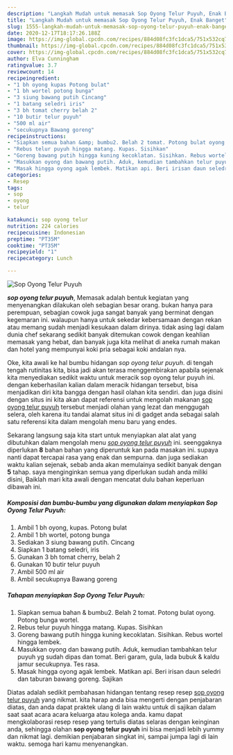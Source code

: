 ```yaml
---
description: "Langkah Mudah untuk memasak Sop Oyong Telur Puyuh, Enak Banget"
title: "Langkah Mudah untuk memasak Sop Oyong Telur Puyuh, Enak Banget"
slug: 1555-langkah-mudah-untuk-memasak-sop-oyong-telur-puyuh-enak-banget
date: 2020-12-17T18:17:26.188Z
image: https://img-global.cpcdn.com/recipes/884d08fc3fc1dca5/751x532cq70/sop-oyong-telur-puyuh-foto-resep-utama.jpg
thumbnail: https://img-global.cpcdn.com/recipes/884d08fc3fc1dca5/751x532cq70/sop-oyong-telur-puyuh-foto-resep-utama.jpg
cover: https://img-global.cpcdn.com/recipes/884d08fc3fc1dca5/751x532cq70/sop-oyong-telur-puyuh-foto-resep-utama.jpg
author: Elva Cunningham
ratingvalue: 3.7
reviewcount: 14
recipeingredient:
- "1 bh oyong kupas Potong bulat"
- "1 bh wortel potong bunga"
- "3 siung bawang putih Cincang"
- "1 batang seledri iris"
- "3 bh tomat cherry belah 2"
- "10 butir telur puyuh"
- "500 ml air"
- "secukupnya Bawang goreng"
recipeinstructions:
- "Siapkan semua bahan &amp; bumbu2. Belah 2 tomat. Potong bulat oyong. Potong bunga wortel."
- "Rebus telur puyuh hingga matang. Kupas. Sisihkan"
- "Goreng bawang putih hingga kuning kecoklatan. Sisihkan. Rebus wortel hingga lembek."
- "Masukkan oyong dan bawang putih. Aduk, kemudian tambahkan telur puyuh yg sudah dipas dan tomat. Beri garam, gula, lada bubuk &amp; kaldu jamur secukupnya. Tes rasa."
- "Masak hingga oyong agak lembek. Matikan api. Beri irisan daun seledri dan taburan bawang goreng. Sajikan"
categories:
- Resep
tags:
- sop
- oyong
- telur

katakunci: sop oyong telur 
nutrition: 224 calories
recipecuisine: Indonesian
preptime: "PT35M"
cooktime: "PT35M"
recipeyield: "1"
recipecategory: Lunch

---
```



![Sop Oyong Telur Puyuh](https://img-global.cpcdn.com/recipes/884d08fc3fc1dca5/751x532cq70/sop-oyong-telur-puyuh-foto-resep-utama.jpg)

<b><i>sop oyong telur puyuh</i></b>, Memasak adalah bentuk kegiatan yang menyenangkan dilakukan oleh sebagian besar orang. bukan hanya para perempuan, sebagian cowok juga sangat banyak yang berminat dengan kegemaran ini. walaupun hanya untuk sekedar kebersamaan dengan rekan atau memang sudah menjadi kesukaan dalam dirinya. tidak asing lagi dalam dunia chef sekarang sedikit banyak ditemukan cowok dengan keahlian memasak yang hebat, dan banyak juga kita melihat di aneka rumah makan dan hotel yang mempunyai koki pria sebagai koki andalan nya.

Oke, kita awali ke hal bumbu hidangan <i>sop oyong telur puyuh</i>. di tengah tengah rutinitas kita, bisa jadi akan terasa menggembirakan apabila sejenak kita menyediakan sedikit waktu untuk meracik sop oyong telur puyuh ini. dengan keberhasilan kalian dalam meracik hidangan tersebut, bisa menjadikan diri kita bangga dengan hasil olahan kita sendiri. dan juga disini dengan situs ini kita akan dapat referensi untuk mengolah makanan <u>sop oyong telur puyuh</u> tersebut menjadi olahan yang lezat dan menggugah selera, oleh karena itu tandai alamat situs ini di gadget anda sebagai salah satu referensi kita dalam mengolah menu baru yang endes.




Sekarang langsung saja kita start untuk menyiapkan alat alat yang dibutuhkan dalam mengolah menu <u><i>sop oyong telur puyuh</i></u> ini. seenggaknya diperlukan <b>8</b> bahan bahan yang diperuntuk kan pada masakan ini. supaya nanti dapat tercapai rasa yang enak dan sempurna. dan juga sediakan waktu kalian sejenak, sebab anda akan memulainya sedikit banyak dengan <b>5</b> tahap. saya menginginkan semua yang diperlukan sudah anda miliki disini, Baiklah mari kita awali dengan mencatat dulu bahan keperluan dibawah ini.

<!--inarticleads1-->

##### Komposisi dan bumbu-bumbu yang digunakan dalam menyiapkan Sop Oyong Telur Puyuh:

1. Ambil 1 bh oyong, kupas. Potong bulat
1. Ambil 1 bh wortel, potong bunga
1. Sediakan 3 siung bawang putih. Cincang
1. Siapkan 1 batang seledri, iris
1. Gunakan 3 bh tomat cherry, belah 2
1. Gunakan 10 butir telur puyuh
1. Ambil 500 ml air
1. Ambil secukupnya Bawang goreng




<!--inarticleads2-->

##### Tahapan menyiapkan Sop Oyong Telur Puyuh:

1. Siapkan semua bahan &amp; bumbu2. Belah 2 tomat. Potong bulat oyong. Potong bunga wortel.
1. Rebus telur puyuh hingga matang. Kupas. Sisihkan
1. Goreng bawang putih hingga kuning kecoklatan. Sisihkan. Rebus wortel hingga lembek.
1. Masukkan oyong dan bawang putih. Aduk, kemudian tambahkan telur puyuh yg sudah dipas dan tomat. Beri garam, gula, lada bubuk &amp; kaldu jamur secukupnya. Tes rasa.
1. Masak hingga oyong agak lembek. Matikan api. Beri irisan daun seledri dan taburan bawang goreng. Sajikan




Diatas adalah sedikit pembahasan hidangan tentang resep resep <u>sop oyong telur puyuh</u> yang nikmat. kita harap anda bisa mengerti dengan penjabaran diatas, dan anda dapat praktek ulang di lain waktu untuk di sajikan dalam saat saat acara acara keluarga atau kolega anda. kamu dapat mengkolaborasi resep resep yang tertulis diatas selaras dengan keinginan anda, sehingga olahan <b>sop oyong telur puyuh</b> ini bisa menjadi lebih yummy dan nikmat lagi. demikian penjabaran singkat ini, sampai jumpa lagi di lain waktu. semoga hari kamu menyenangkan.
